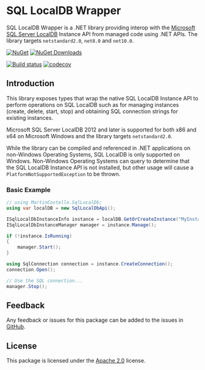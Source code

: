 # SQL LocalDB Wrapper

SQL LocalDB Wrapper is a .NET library providing interop with the [Microsoft SQL Server LocalDB](https://docs.microsoft.com/en-us/sql/relational-databases/express-localdb-instance-apis/sql-server-express-localdb-reference-instance-apis?view=sql-server-2017 "SQL Server Express LocalDB Reference - Instance APIs") Instance API from managed code using .NET APIs. The library targets `netstandard2.0`, `net8.0` and `net10.0`.

[![NuGet](https://img.shields.io/nuget/v/MartinCostello.SqlLocalDb?logo=nuget&label=Latest&color=blue)](https://www.nuget.org/packages/MartinCostello.SqlLocalDb "Download MartinCostello.SqlLocalDb from NuGet")
[![NuGet Downloads](https://img.shields.io/nuget/dt/MartinCostello.SqlLocalDb?logo=nuget&label=Downloads&color=blue)](https://www.nuget.org/packages/MartinCostello.SqlLocalDb "Download MartinCostello.SqlLocalDb from NuGet")

[![Build status](https://github.com/martincostello/sqllocaldb/actions/workflows/build.yml/badge.svg?branch=main&event=push)](https://github.com/martincostello/sqllocaldb/actions/workflows/build.yml?query=branch%3Amain+event%3Apush)
[![codecov](https://codecov.io/gh/martincostello/sqllocaldb/branch/main/graph/badge.svg)](https://codecov.io/gh/martincostello/sqllocaldb)

## Introduction

This library exposes types that wrap the native SQL LocalDB Instance API to perform operations on SQL LocalDB such as for managing instances (create, delete, start, stop) and obtaining SQL connection strings for existing instances.

Microsoft SQL Server LocalDB 2012 and later is supported for both x86 and x64 on Microsoft Windows and the library targets `netstandard2.0`.

While the library can be compiled and referenced in .NET applications on non-Windows Operating Systems, SQL LocalDB is only supported on Windows. Non-Windows Operating Systems can query to determine that the SQL LocalDB Instance API is not installed, but other usage will cause a `PlatformNotSupportedException` to be thrown.

### Basic Example

```csharp
// using MartinCostello.SqlLocalDb;
using var localDB = new SqlLocalDbApi();

ISqlLocalDbInstanceInfo instance = localDB.GetOrCreateInstance("MyInstance");
ISqlLocalDbInstanceManager manager = instance.Manage();

if (!instance.IsRunning)
{
    manager.Start();
}

using SqlConnection connection = instance.CreateConnection();
connection.Open();

// Use the SQL connection...
manager.Stop();
```

## Feedback

Any feedback or issues for this package can be added to the issues in [GitHub](https://github.com/martincostello/sqllocaldb/issues "Issues for this project on GitHub.com").

## License

This package is licensed under the [Apache 2.0](https://www.apache.org/licenses/LICENSE-2.0.txt "The Apache 2.0 license") license.
